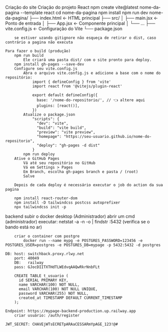 Criação do site
	Criação do projeto React
		npm create vite@latest nome-da-pagina --template react
		cd nome-da-pagina
		npm install
		npm run dev
		nome-da-pagina/
		├── index.html           ← HTML principal
		├── src/
		│   ├── main.jsx         ← Ponto de entrada
		│   ├── App.jsx          ← Componente principal
		│   └── ...
		├── vite.config.js       ← Configuração do Vite
		└── package.json
		
		se estiver uzando gitignore não esqueça de retirar o dist, caso contrário a pagina não executa
		
	Para fazer o build (produção)
		npm run build
			Ele criará uma pasta dist/ com o site pronto para deploy.
		npm install gh-pages --save-dev
		Configure seu vite.config.js
			Abra o arquivo vite.config.js e adicione a base com o nome do repositório:
				import { defineConfig } from 'vite'
				import react from '@vitejs/plugin-react'

				export default defineConfig({
				  base: '/nome-do-repositorio/', // 👈 altere aqui
				  plugins: [react()],
				})
			Atualize o package.json
				"scripts": {
				  "dev": "vite",
				  "build": "vite build",
				  "preview": "vite preview",
				  "homepage": "https://seu-usuario.github.io/nome-do-repositorio",
				  "deploy": "gh-pages -d dist"
				}
			npm run deploy
		Ative o GitHub Pages
			Vá até seu repositório no GitHub
			Vá em Settings > Pages
			Em Branch, escolha gh-pages branch e pasta / (root)
			Salve
		
		Depois de cada deploy é necessário executar o job do action da sua pagina
		
		npm install react-router-dom
		npm install -D tailwindcss postcss autoprefixer
		npx tailwindcss init -p
		
backend
	subir o docker desktop (Administrador)
	abrir um cmd (administrador)
		executar: netstat -a -n -o | findstr :5432 (verifica se o bando está no ar)
		
		criar o container com postgre
			docker run --name mypg -e POSTGRES_PASSWORD=123456 -e POSTGRES_USER=postgres -e POSTGRES_DB=mypage -p 5432:5432 -d postgres 

	DB: host: switchback.proxy.rlwy.net
	    port: 40049
		DB:   railway
	    pass: GJocDIITXTHdTLWEdvqAAQwRkrNnbFLt
		
		CREATE TABLE t_usuario (
		  id SERIAL PRIMARY KEY,
		  name VARCHAR(100) NOT NULL,
		  email VARCHAR(100) NOT NULL UNIQUE,
		  password VARCHAR(255) NOT NULL,
		  created_at TIMESTAMP DEFAULT CURRENT_TIMESTAMP
		);

	Endpoint: https://mypage-backend-production.up.railway.app
		criar usuário: /auth/register
		
	JWT_SECRET: CHAVEjWTsECRETpARAaCESSARmYpAGE_123!@#
	
	